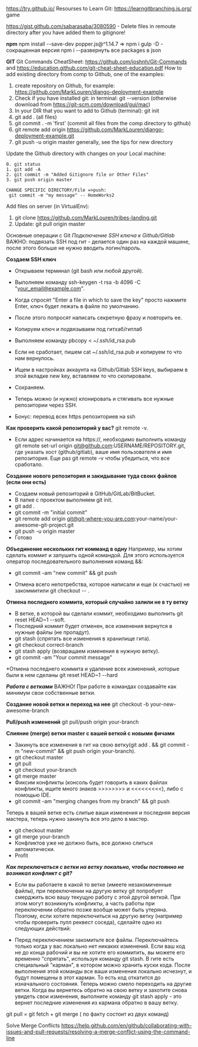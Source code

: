 https://try.github.io/ Resourses to Learn Git: https://learngitbranching.js.org/ game

https://gist.github.com/sabarasaba/3080590 - Delete files in remoute directory after you have added them to gitignore!

**npm**
npm install --save-dev  popper.js@^1.14.7 => npm i gulp -D  - cокращенная версия
npm i --развернуть все packages в json

**GIT**
Git Commands CheatSheet: https://github.com/joshnh/Git-Commands
and https://education.github.com/git-cheat-sheet-education.pdf
How to add existing directory from comp to Github, one of the examples:
1. create repository on Github, for example: https://github.com/MarkLouren/django-deployment-example
2. Check if you have installed git: in terminal: git --version (otherwise download from https://git-scm.com/download/gui/mac)
3. In your  DIR that you want to add to Github (terminal): git init
4. git add . (all files)
5. git commit . -m 'first' (commit all files from the comp directory to github)
6. git remote add origin https://github.com/MarkLouren/django-deployment-example.git
7. git push -u origin master
generally, see the tips for new directory


Update the Github directory with changes on your Local machine:
```
0. git status
1. git add -A
2. git commit -m "Added Gitignore file or Other Files"
3. git push origin master

CHANGE SPECIFIC DIRECTORY/File =>push:
 git commit -m "my message" -- HomeWorks2

```

Add files on server (in VirtualEnv):
1. git clone https://github.com/MarkLouren/tribes-landing.git
2. Update: git pull origin master


Основные операции с Git
*Подключение SSH ключа к Github/Gitlab*
ВАЖНО: подвязать SSH под гит - делается один раз на каждой машине, после этого больше не нужно вводить логин/пароль.

**Создаем SSH ключ**
- Открываем терминал (git bash или любой другой).
- Выполняем команду ssh-keygen -t rsa -b 4096 -C "your_email@example.com".
- Когда спросят "Enter a file in which to save the key" просто нажмите Enter, ключ будет лежать в файле по умолчанию.
- После этого попросят написать секретную фразу и повторить ее.
- Копируем ключ и подвязываем под гитхаб/гитлаб
- Выполняем команду pbcopy < ~/.ssh/id_rsa.pub
- Если не сработает, пишем cat ~/.ssh/id_rsa.pub и копируем то что нам вернулось.
- Ищем в настройках аккаунта на Github/Gitlab SSH keys, выбираем в этой вкладке new key, вставляем то что скопировали.
- Сохраняем.

- Теперь можно (и нужно) клонировать и стягивать все нужные репозитории через SSH.
- Бонус: перевод всех https репозиториев на ssh

**Как проверить какой репозиторий у вас?**
git remote -v.
- Если адрес начинается на https://, необходимо выполнить команду git remote set-url origin git@github.com:USERNAME/REPOSITORY.git, где указать хост (github/gitlab), ваше имя пользователя и имя репозитория.
Еще раз git remote -v чтобы убедиться, что все сработало.

**Создание нового репозитория и закидывание туда своих файлов (если они есть)**
- Создаем новый репозиторий в GitHub/GitLab/BitBucket.
- В папке с проектом выполняем git init.
- git add .
- git commit -m "initial commit"
- git remote add origin git@git-where-you-are.com:your-name/your-awesome-git-project.git
- git push -u origin master
- Готово

**Объединение нескольких гит комманд в одну**
Например, мы хотим сделать коммит и запушить одной командой. Для этого используется оператор последовательного выполнения команд &&:

- git commit -am "new commit" && git push

- Отмена всего непотребства, которое написали и еще (к счастью) не закоммитили
git checkout -- .

**Отмена последнего коммита, который случайно залили не в ту ветку**
- В ветке, в которой вы сделали коммит, необходимо выполнить git reset HEAD~1 --soft.
- Последний коммит будет отменен, все изменения вернутся в нужные файлы (не пропадут).
- git stash (спрятать все изменения в хранилище гита).
- git checkout correct-branch
- git stash apply (возвращаем изменения в нужную ветку).
- git commit -am "Your commit message"

*Отмена последнего коммита и удаление всех изменений, которые были в нем сделаны
git reset HEAD~1 --hard

***Работа с ветками***
ВАЖНО! При работе в командах создавайте как минимум свои собственные ветки.

**Создание новой ветки и переход на нее**
git checkout -b your-new-awesome-branch

**Pull/push изменений**
git pull/push origin your-branch

**Слияние (merge) ветки master с вашей веткой с новыми фичами**
- Закинуть все изменения в гит на свою ветку(git add . && git commit -m "new-commit" && git push origin your-branch).
- git checkout master
- git pull
- git checkout your-branch
- git merge master
- Фиксим конфликты (консоль будет говорить в каких файлах конфликты, ищите много знаков >>>>>>>> и <<<<<<<<<), либо с помощью IDE.
- git commit -am "merging changes from my branch" && git push

Теперь в вашей ветке есть слитые ваши изменения и последняя версия мастера, теперь нужно закинуть все это дело в мастер.

- git checkout master
- git merge your-branch
- Конфликтов уже не должно быть, все должно слиться автоматически.
- Profit

***Как переключаться с ветки на ветку локально, чтобы постоянно не возникал конфликт с git?***
- Если вы работаете в какой то ветке (имеете незакомиченные файлы), при переключении на другую ветку git попробует смерджить всю вашу текущую работу с этой другой веткой. При этом могут возникнуть конфликты, а часть работы при переключении обратно позже вообще может быть утеряна. Поэтому, если хотите переключиться на другую ветку (например чтобы проверить пулл реквест соседа), сделайте одно из следующих действий:

- Перед переключением закомитьте все файлы. Переключайтесь только когда у вас локально нет никаких изменений.
Если ваш код не до конца рабочий и вы не хотите его коммитить, вы можете его временно "спрятать", используя команду git stash. В гите есть специальный "карман", в котором можно хранить куски кода. После выполнения этой команды все ваши изменения локально исчезнут, и будут помещены в этот карман. То есть код откатится до изначального состояния. Теперь можно смело переходить на другие ветки. Когда вы вернетесь обратно на свою ветку и захотите снова увидеть свои изменения, выполните команду git stash apply - это вернет последние изменения из кармана обратно в вашу ветку.


git pull = git fetch + git merge ( по факту состоит из двух команд)


Solve Merge Conflicts https://help.github.com/en/github/collaborating-with-issues-and-pull-requests/resolving-a-merge-conflict-using-the-command-line
